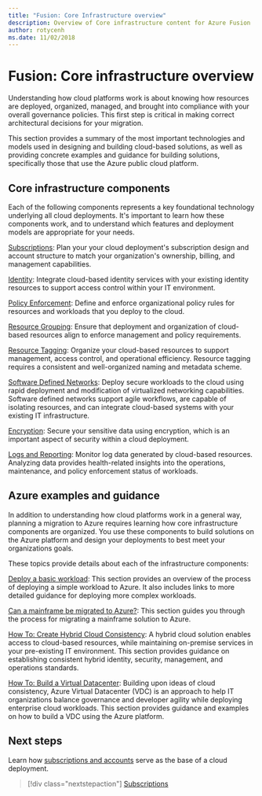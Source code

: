 ```yaml
---
title: "Fusion: Core Infrastructure overview"
description: Overview of Core infrastructure content for Azure Fusion
author: rotycenh
ms.date: 11/02/2018
---
```


# Fusion: Core infrastructure overview

Understanding how cloud platforms work is about knowing how resources are deployed, 
organized, managed, and brought into compliance with your overall governance policies. 
This first step is critical in making correct architectural decisions for your migration.  

This section provides a summary of the most important technologies and models 
used in designing and building cloud-based solutions, as well as providing concrete 
examples and guidance for building solutions, specifically those that use the Azure 
public cloud platform.

## Core infrastructure components

Each of the following components represents a key foundational technology underlying 
all cloud deployments. It's important to learn how these components work, and to 
understand which features and deployment models are appropriate for your needs.

[Subscriptions](subscriptions/overview.md):
Plan your your cloud deployment's subscription design and account structure to match your organization's ownership, billing, 
and management capabilities.

[Identity](identity/overview.md):
Integrate cloud-based identity services with your existing identity resources to support access 
control within your IT environment. 

[Policy Enforcement](policy-enforcement/overview.md):
Define and enforce organizational policy rules for resources and workloads that you deploy to the cloud.

[Resource Grouping](resource-grouping/overview.md):
Ensure that deployment and organization of cloud-based resources align to enforce management and 
policy requirements.

[Resource Tagging](resource-tagging/overview.md):
Organize your cloud-based resources to support management, access control, and operational 
efficiency. Resource tagging requires a consistent and well-organized naming and metadata scheme.

[Software Defined Networks](software-defined-networks/overview.md):
Deploy secure workloads to the cloud using rapid deployment and modification of virtualized 
networking capabilities. Software defined networks support agile workflows, are capable of 
isolating resources, and can integrate cloud-based systems with your existing IT infrastructure.

[Encryption](encryption/overview.md):
Secure your sensitive data using encryption, which is an important aspect of security within 
a cloud deployment.

[Logs and Reporting](logs-and-reporting/overview.md):
Monitor log data generated by cloud-based resources. Analyzing data provides health-related insights 
into the operations, maintenance, and policy enforcement status of workloads.

## Azure examples and guidance

In addition to understanding how cloud platforms work in a general way, planning
a migration to Azure requires learning how core infrastructure components are organized. 
You use these components to build solutions on the Azure platform and design your deployments
to best meet your organizations goals. 

These topics provide details about each of the infrastructure components:

[Deploy a basic
workload](virtual-machines/basic-workload.md):
This section provides an overview of the process of deploying a simple workload to Azure. 
It also includes links to more detailed guidance for deploying more complex workloads.

[Can a mainframe be migrated to
Azure?](mainframe-migration/overview.md):
This section guides you through the process for migrating a mainframe solution to Azure.

[How To: Create Hybrid Cloud
Consistency](misc/hybrid-consistency.md):
A hybrid cloud solution enables access to cloud-based resources, while maintaining on-premise 
services in your pre-existing IT environment. This section provides guidance on 
establishing consistent hybrid identity, security, management, and operations standards.

[How To: Build a Virtual
Datacenter](virtual-datacenter/overview.md):
Building upon ideas of cloud consistency, Azure Virtual Datacenter (VDC) is an
approach to help IT organizations balance governance and developer agility while 
deploying enterprise cloud workloads. This section provides guidance and examples on 
how to build a VDC using the Azure platform.

## Next steps

Learn how [subscriptions and accounts](subscriptions/overview.md) serve as the base of a cloud deployment.

> [!div class="nextstepaction"]
> [Subscriptions](subscriptions/overview.md)

